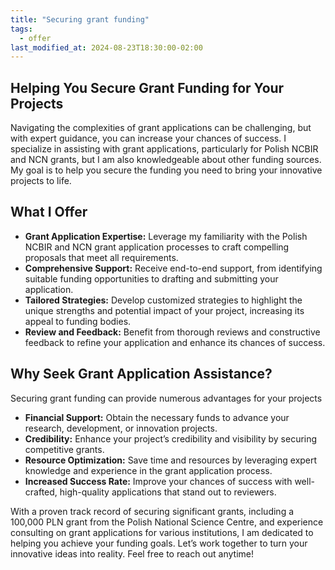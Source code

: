 ```yaml
---
title: "Securing grant funding"
tags:
  - offer
last_modified_at: 2024-08-23T18:30:00-02:00
---
```


## Helping You Secure Grant Funding for Your Projects

Navigating the complexities of grant applications can be challenging, but with expert guidance, you can increase your chances of success. I specialize in assisting with grant applications, particularly for Polish NCBIR and NCN grants, but I am also knowledgeable about other funding sources. My goal is to help you secure the funding you need to bring your innovative projects to life.

## What I Offer

- **Grant Application Expertise:** Leverage my familiarity with the Polish NCBIR and NCN grant application processes to craft compelling proposals that meet all requirements.
- **Comprehensive Support:** Receive end-to-end support, from identifying suitable funding opportunities to drafting and submitting your application.
- **Tailored Strategies:** Develop customized strategies to highlight the unique strengths and potential impact of your project, increasing its appeal to funding bodies.
- **Review and Feedback:** Benefit from thorough reviews and constructive feedback to refine your application and enhance its chances of success.

## Why Seek Grant Application Assistance?

Securing grant funding can provide numerous advantages for your projects

- **Financial Support:** Obtain the necessary funds to advance your research, development, or innovation projects.
- **Credibility:** Enhance your project’s credibility and visibility by securing competitive grants.
- **Resource Optimization:** Save time and resources by leveraging expert knowledge and experience in the grant application process.
- **Increased Success Rate:** Improve your chances of success with well-crafted, high-quality applications that stand out to reviewers.

With a proven track record of securing significant grants, including a 100,000 PLN grant from the Polish National Science Centre, and experience consulting on grant applications for various institutions, I am dedicated to helping you achieve your funding goals. Let’s work together to turn your innovative ideas into reality. Feel free to reach out anytime!